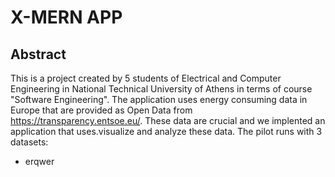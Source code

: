 # X-MERN APP

## Abstract
This is a project created by 5 students of Electrical and Computer Engineering in National Technical University of Athens in terms of course "Software Engineering". The application uses energy consuming data in Europe that are provided as Open Data from <href>https://transparency.entsoe.eu/. These data are crucial and we implented an application that uses.visualize and analyze these data.
The pilot runs with 3 datasets:
  * erqwer

